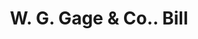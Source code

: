 ---
doi: 10.7916/D8FJ3TW9
date_other: '1890'
date_other_textual: 1890-1899
form: printed ephemera
genre:
- Invoices
name:
- W. G. Gage & Co.
object_in_context_url: https://biggert.cul.columbia.edu/items/view/ave_biggert_00920
subject_hierarchical_geographic:
- Fulton, New York, United States
subject_name:
- W. G. Gage & Co.
title: W. G. Gage & Co.. Bill
sort_title: W. G. Gage & Co.. Bill
call_number: ave_biggert_00920
coordinates:
- 43.316111111111105,-76.41833333333334
pid: ave_biggert_00920
identifiers: ave_biggert_00920
thumbnail: https://derivativo-3.library.columbia.edu/iiif/2/ldpd:345880/full/!256,256/0/native.jpg
permalink: "/biggert/ave_biggert_00920/"
layout: iiif-image-page
---